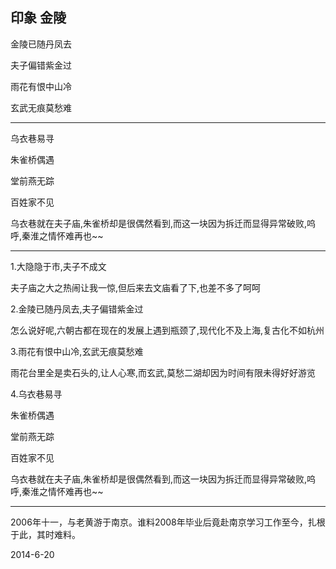 ## 印象 金陵 ##

金陵已随丹凤去

夫子偏错紫金过

雨花有恨中山冷

玄武无痕莫愁难

---

乌衣巷易寻

朱雀桥偶遇

堂前燕无踪

百姓家不见


乌衣巷就在夫子庙,朱雀桥却是很偶然看到,而这一块因为拆迁而显得异常破败,呜呼,秦淮之情怀难再也~~

---

1.大隐隐于市,夫子不成文

夫子庙之大之热闹让我一惊,但后来去文庙看了下,也差不多了呵呵

2.金陵已随丹凤去,夫子偏错紫金过 

怎么说好呢,六朝古都在现在的发展上遇到瓶颈了,现代化不及上海,复古化不如杭州

3.雨花有恨中山冷,玄武无痕莫愁难 

雨花台里全是卖石头的,让人心寒,而玄武,莫愁二湖却因为时间有限未得好好游览

4.乌衣巷易寻

朱雀桥偶遇

堂前燕无踪

百姓家不见

乌衣巷就在夫子庙,朱雀桥却是很偶然看到,而这一块因为拆迁而显得异常破败,呜呼,秦淮之情怀难再也~~

---

2006年十一，与老黄游于南京。谁料2008年毕业后竟赴南京学习工作至今，扎根于此，其时难料。

2014-6-20